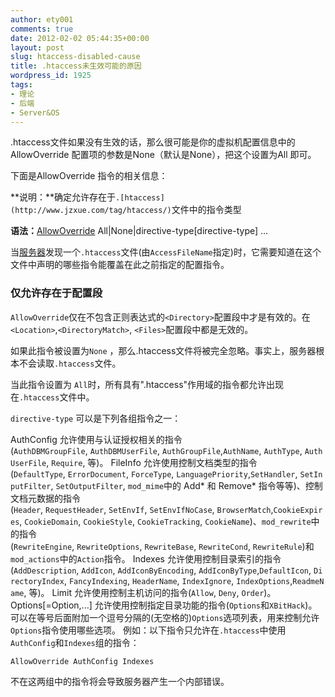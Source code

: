 ```yaml
---
author: ety001
comments: true
date: 2012-02-02 05:44:35+00:00
layout: post
slug: htaccess-disabled-cause
title: .htaccess未生效可能的原因
wordpress_id: 1925
tags:
- 理论
- 后端
- Server&OS
---
```


.htaccess文件如果没有生效的话，那么很可能是你的虚拟机配置信息中的AllowOverride 配置项的参数是None（默认是None），把这个设置为All 即可。

下面是AllowOverride 指令的相关信息：

**说明：**确定允许存在于`.[htaccess](http://www.jzxue.com/tag/htaccess/)`文件中的指令类型

**语法：**[AllowOverride](http://www.jzxue.com/tag/AllowOverride/) All|None|directive-type[directive-type] ...

当[服务器](http://server.jzxue.com/)发现一个`.htaccess`文件(由`AccessFileName`指定)时，它需要知道在这个文件中声明的哪些指令能覆盖在此之前指定的配置指令。



<!-- more -->


### 仅允许存在于<Directory>配置段


`AllowOverride`仅在不包含正则表达式的`<Directory>`配置段中才是有效的。在`<Location>`,`<DirectoryMatch>`, `<Files>`配置段中都是无效的。

如果此指令被设置为`None` ，那么.htaccess文件将被完全忽略。事实上，服务器根本不会读取`.htaccess`文件。

当此指令设置为 `All`时，所有具有".htaccess"作用域的指令都允许出现在`.htaccess`文件中。

`directive-type` 可以是下列各组指令之一：

AuthConfig
    允许使用与认证授权相关的指令(`AuthDBMGroupFile`, `AuthDBMUserFile`, `AuthGroupFile`,`AuthName`, `AuthType`, `AuthUserFile`, `Require`, 等)。
FileInfo
    允许使用控制文档类型的指令(`DefaultType`, `ErrorDocument`, `ForceType`, `LanguagePriority`,`SetHandler`, `SetInputFilter`, `SetOutputFilter`, `mod_mime`中的 Add* 和 Remove* 指令等等)、控制文档元数据的指令(`Header`, `RequestHeader`, `SetEnvIf`, `SetEnvIfNoCase`, `BrowserMatch`,`CookieExpires`, `CookieDomain`, `CookieStyle`, `CookieTracking`, `CookieName`)、`mod_rewrite`中的指令(`RewriteEngine`, `RewriteOptions`, `RewriteBase`, `RewriteCond`, `RewriteRule`)和`mod_actions`中的`Action`指令。
Indexes
    允许使用控制目录索引的指令(`AddDescription`, `AddIcon`, `AddIconByEncoding`, `AddIconByType`,`DefaultIcon`, `DirectoryIndex`, `FancyIndexing`, `HeaderName`, `IndexIgnore`, `IndexOptions`,`ReadmeName`, 等)。
Limit
    允许使用控制主机访问的指令(`Allow`, `Deny`, `Order`)。
Options[=Option,...]
    允许使用控制指定目录功能的指令(`Options`和`XBitHack`)。可以在等号后面附加一个逗号分隔的(无空格的)`Options`选项列表，用来控制允许`Options`指令使用哪些选项。
例如：以下指令只允许在`.htaccess`中使用`AuthConfig`和`Indexes`组的指令：


`AllowOverride AuthConfig Indexes`


不在这两组中的指令将会导致服务器产生一个内部错误。

